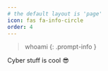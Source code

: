 ```yaml
---
# the default layout is 'page'
icon: fas fa-info-circle
order: 4
---
```


> whoami
{: .prompt-info }

Cyber stuff is cool 😎
